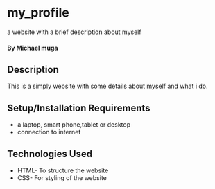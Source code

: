 # my_profile
a website with a brief description about myself
#### By Michael muga
## Description
This is a simply website with some details about myself and what i do.
## Setup/Installation Requirements
* a laptop, smart phone,tablet or desktop
* connection to internet

## Technologies Used
* HTML- To structure the website
* CSS- For styling of the website
